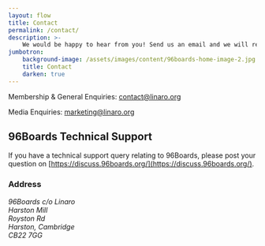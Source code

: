 ```yaml
---
layout: flow
title: Contact
permalink: /contact/
description: >-
    We would be happy to hear from you! Send us an email and we will reply as soon as possible.
jumbotron:
    background-image: /assets/images/content/96boards-home-image-2.jpg
    title: Contact
    darken: true
---
```


Membership & General Enquiries: [contact@linaro.org](mailto:contact@linaro.org?subject=96Boards.org)

Media Enquiries: [marketing@linaro.org](mailto:marketing@linaro.org)

## 96Boards Technical Support

If you have a technical support query relating to 96Boards, please post your question on
[https://discuss.96boards.org/](https://discuss.96boards.org/).

### Address

<address>
    96Boards c/o Linaro<br/>
    Harston Mill<br/>
    Royston Rd<br/>
    Harston, Cambridge<br/>
    CB22 7GG
</address>
